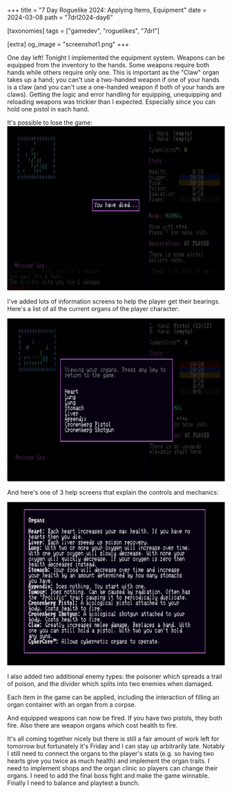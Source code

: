 +++
title = "7 Day Roguelike 2024: Applying Items, Equipment"
date = 2024-03-08
path = "7drl2024-day6"

[taxonomies]
tags = ["gamedev", "roguelikes", "7drl"]

[extra]
og_image = "screenshot1.png"
+++

One day left! Tonight I implemented the equipment system. Weapons can be equipped
from the inventory to the hands. Some weapons require both hands while others
require only one. This is important as the "Claw" organ takes up a hand; you
can't use a two-handed weapon if one of your hands is a claw (and you can't use
a one-handed weapon if both of your hands are claws). Getting the logic and
error handling for equipping, unequipping and reloading weapons was trickier
than I expected. Especially since you can hold one pistol in each hand.

It's possible to lose the game:
![death screen](screenshot1.png)

<!-- more -->

I've added lots of information screens to help the player get their bearings.
Here's a list of all the current organs of the player character:

![list of organs](screenshot3.png)

And here's one of 3 help screens that explain the controls and mechanics:

![one of the help screens](screenshot2.png)

I also added two additional enemy types: the poisoner which spreads a trail of
poison, and the divider which splits into two enemies when damaged.

Each item in the game can be applied, including the interaction of filling an
organ container with an organ from a corpse.

And equipped weapons can now be fired. If you have two pistols, they both fire.
Also there are weapon organs which cost health to fire.

It's all coming together nicely but there is still a fair amount of work left
for tomorrow but fortunately it's Friday and I can stay up arbitrarily late.
Notably I still need to connect the organs to the player's stats (e.g. so
having two hearts give you twice as much health) and implement the organ
traits. I need to implement shops and the organ clinic so players can change
their organs. I need to add the final boss fight and make the game winnable.
Finally I need to balance and playtest a bunch.
